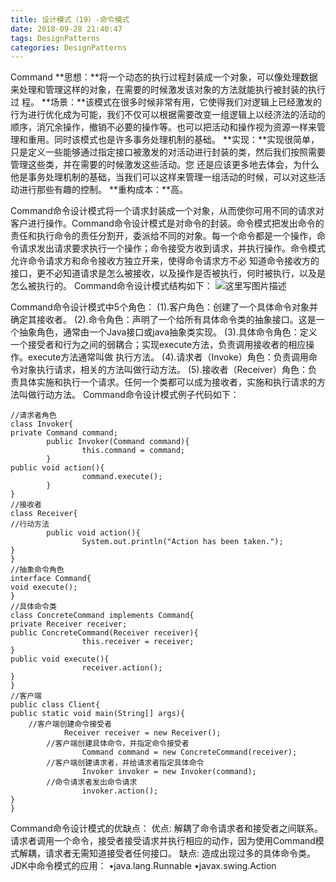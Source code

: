 ```yaml
---
title: 设计模式（19）-命令模式
date: 2018-09-28 21:40:47
tags: DesignPatterns
categories: DesignPatterns
---
```

Command
**思想：**将一个动态的执行过程封装成一个对象，可以像处理数据来处理和管理这样的对象，在需要的时候激发该对象的方法就能执行被封装的执行过 程。
**场景：**该模式在很多时候非常有用，它使得我们对逻辑上已经激发的行为进行优化成为可能，我们不仅可以根据需要改变一组逻辑上以经济法的活动的 顺序，消冗余操作，撤销不必要的操作等。也可以把活动和操作视为资源一样来管理和重用。同时该模式也是许多事务处理机制的基础。
**实现：**实现很简单，只是定义一些能够通过指定接口被激发的对活动进行封装的类，然后我们按照需要管理这些类，并在需要的时候激发这些活动。您 还是应该更多地去体会，为什么他是事务处理机制的基础，当我们可以这样来管理一组活动的时候，可以对这些活动进行那些有趣的控制。
**重构成本：**高。

Command命令设计模式将一个请求封装成一个对象，从而使你可用不同的请求对客户进行操作。Command命令设计模式是对命令的封装。命令模式把发出命令的责任和执行命令的责任分割开，委派给不同的对象。每一个命令都是一个操作，命令请求发出请求要求执行一个操作；命令接受方收到请求，并执行操作。命令模式允许命令请求方和命令接收方独立开来，使得命令请求方不必 知道命令接收方的接口，更不必知道请求是怎么被接收，以及操作是否被执行，何时被执行，以及是怎么被执行的。
Command命令设计模式结构如下：
![这里写图片描述](20161027192244443.png)

Command命令设计模式中5个角色：
(1).客户角色：创建了一个具体命令对象并确定其接收者。
(2).命令角色：声明了一个给所有具体命令类的抽象接口。这是一个抽象角色，通常由一个Java接口或java抽象类实现。
(3).具体命令角色：定义一个接受者和行为之间的弱耦合；实现execute方法，负责调用接收者的相应操作。execute方法通常叫做 执行方法。
(4).请求者（Invoke）角色：负责调用命令对象执行请求，相关的方法叫做行动方法。
(5).接收者（Receiver）角色：负责具体实施和执行一个请求。任何一个类都可以成为接收者，实施和执行请求的方法叫做行动方法。
Command命令设计模式例子代码如下：

```
//请求者角色  
class Invoker{  
private Command command;  
        public Invoker(Command command){  
                this.command = command;  
        }  
public void action(){  
                command.execute();  
        }  
}  
//接收者  
class Receiver{  
//行动方法  
        public void action(){  
                System.out.println("Action has been taken.");  
}  
}  
//抽象命令角色  
interface Command{  
void execute();  
}  
//具体命令类  
class ConcreteCommand implements Command{  
private Receiver receiver;  
public ConcreteCommand(Receiver receiver){  
                this.receiver = receiver;  
}  
public void execute(){  
                receiver.action();  
}  
}  
//客户端  
public class Client{  
public static void main(String[] args){  
	//客户端创建命令接受者
        	Receiver receiver = new Receiver();  
		//客户端创建具体命令，并指定命令接受者
                Command command = new ConcreteCommand(receiver);  
		//客户端创建请求者，并给请求者指定具体命令
                Invoker invoker = new Invoker(command);  
		//命令请求者发出命令请求
                invoker.action();         
}  
}   
```
Command命令设计模式的优缺点：
优点: 解耦了命令请求者和接受者之间联系。请求者调用一个命令，接受者接受请求并执行相应的动作，因为使用Command模式解耦，请求者无需知道接受者任何接口。
缺点: 造成出现过多的具体命令类。
JDK中命令模式的应用：
•java.lang.Runnable
•javax.swing.Action
